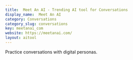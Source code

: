 ```yaml
---
title:  Meet An AI - Trending AI tool for Conversations
display_name:  Meet An AI
category: Conversations
category_slug: conversations
key: meetanai_com
website: https://meetanai.com/
layout: aitool
---
```


Practice conversations with digital personas.
